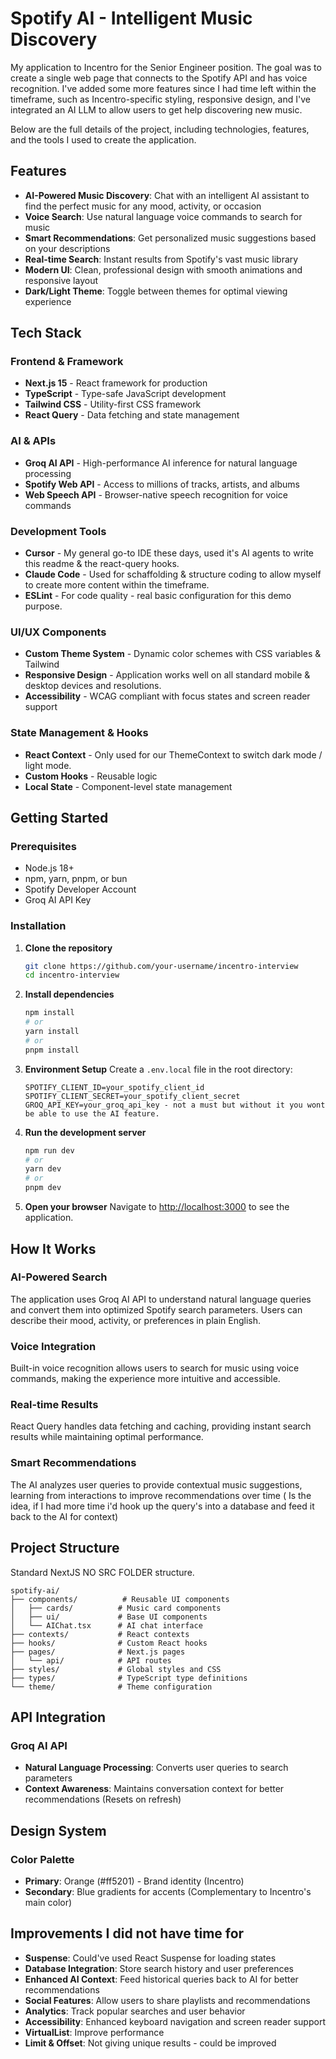 # Spotify AI - Intelligent Music Discovery

My application to Incentro for the Senior Engineer position.
The goal was to create a single web page that connects to the Spotify API and has voice recognition.
I've added some more features since I had time left within the timeframe, such as Incentro-specific styling,
responsive design, and I've integrated an AI LLM to allow users to get help discovering new music.

Below are the full details of the project, including technologies, features, and the tools I used to create the application.

##  Features

- **AI-Powered Music Discovery**: Chat with an intelligent AI assistant to find the perfect music for any mood, activity, or occasion
- **Voice Search**: Use natural language voice commands to search for music
- **Smart Recommendations**: Get personalized music suggestions based on your descriptions
- **Real-time Search**: Instant results from Spotify's vast music library
- **Modern UI**: Clean, professional design with smooth animations and responsive layout
- **Dark/Light Theme**: Toggle between themes for optimal viewing experience

##  Tech Stack

### Frontend & Framework
- **Next.js 15** - React framework for production
- **TypeScript** - Type-safe JavaScript development
- **Tailwind CSS** - Utility-first CSS framework
- **React Query** - Data fetching and state management

### AI & APIs
- **Groq AI API** - High-performance AI inference for natural language processing
- **Spotify Web API** - Access to millions of tracks, artists, and albums
- **Web Speech API** - Browser-native speech recognition for voice commands

### Development Tools
- **Cursor** - My general go-to IDE these days, used it's AI agents to write this readme & the react-query hooks.
- **Claude Code** - Used for schaffolding & structure coding to allow myself to create more content within the timeframe.
- **ESLint** - For code quality - real basic configuration for this demo purpose.

### UI/UX Components
- **Custom Theme System** - Dynamic color schemes with CSS variables & Tailwind
- **Responsive Design** - Application works well on all standard mobile & desktop devices and resolutions.
- **Accessibility** - WCAG compliant with focus states and screen reader support

### State Management & Hooks
- **React Context** - Only used for our ThemeContext to switch dark mode / light mode.
- **Custom Hooks** - Reusable logic
- **Local State** - Component-level state management

##  Getting Started

### Prerequisites
- Node.js 18+ 
- npm, yarn, pnpm, or bun
- Spotify Developer Account
- Groq AI API Key

### Installation

1. **Clone the repository**
   ```bash
   git clone https://github.com/your-username/incentro-interview
   cd incentro-interview
   ```

2. **Install dependencies**
   ```bash
   npm install
   # or
   yarn install
   # or
   pnpm install
   ```

3. **Environment Setup**
   Create a `.env.local` file in the root directory:
   ```env
   SPOTIFY_CLIENT_ID=your_spotify_client_id
   SPOTIFY_CLIENT_SECRET=your_spotify_client_secret
   GROQ_API_KEY=your_groq_api_key - not a must but without it you wont be able to use the AI feature.
   ```

4. **Run the development server**
   ```bash
   npm run dev
   # or
   yarn dev
   # or
   pnpm dev
   ```

5. **Open your browser**
   Navigate to [http://localhost:3000](http://localhost:3000) to see the application.

##  How It Works

### AI-Powered Search
The application uses Groq AI API to understand natural language queries and convert them into optimized Spotify search parameters. Users can describe their mood, activity, or preferences in plain English.

### Voice Integration
Built-in voice recognition allows users to search for music using voice commands, making the experience more intuitive and accessible.

### Real-time Results
React Query handles data fetching and caching, providing instant search results while maintaining optimal performance.

### Smart Recommendations
The AI analyzes user queries to provide contextual music suggestions, learning from interactions to improve recommendations over time ( Is the idea, if I had more time i'd hook up the query's into a database and feed it back to the AI for context)

##  Project Structure

Standard NextJS NO SRC FOLDER structure.
```
spotify-ai/
├── components/          # Reusable UI components
│   ├── cards/          # Music card components
│   ├── ui/             # Base UI components
│   └── AIChat.tsx      # AI chat interface
├── contexts/           # React contexts
├── hooks/              # Custom React hooks
├── pages/              # Next.js pages
│   └── api/            # API routes
├── styles/             # Global styles and CSS
├── types/              # TypeScript type definitions
└── theme/              # Theme configuration
```

##  API Integration

### Groq AI API
- **Natural Language Processing**: Converts user queries to search parameters
- **Context Awareness**: Maintains conversation context for better recommendations (Resets on refresh)

##  Design System

### Color Palette
- **Primary**: Orange (#ff5201) - Brand identity (Incentro)
- **Secondary**: Blue gradients for accents (Complementary to Incentro's main color)

## Improvements I did not have time for
- **Suspense**: Could've used React Suspense for loading states
- **Database Integration**: Store search history and user preferences
- **Enhanced AI Context**: Feed historical queries back to AI for better recommendations
- **Social Features**: Allow users to share playlists and recommendations
- **Analytics**: Track popular searches and user behavior
- **Accessibility**: Enhanced keyboard navigation and screen reader support
- **VirtualList**: Improve performance
- **Limit & Offset**: Not giving unique results - could be improved